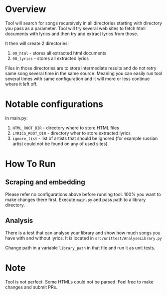 # Overview

Tool will search for songs recursively in all directories starting with directory you pass as a parameter.
Tool will try several web sites to fetch html documents with lyrics and then try and extract lyrics from those.

It then will create 2 directories:
1. `00_html` - stores all extracted html documents
2. `00_lyrics` - stores all extracted lyrics

Files in those directories are to store intermediate results and do not retry same song several time in the same source.
Meaning you can easily run tool several times with same configuration and it will more or less continue where it left off.

# Notable configurations

In main.py:
1. `HTML_ROOT_DIR` - directory where to store HTML files
2. `LYRICS_ROOT_DIR` - directory wher to store extracted lyrics
3. `ignore_list` - list of artists that should be ignored (for example russian artist could not be found on any of used sites).

# How To Run

## Scraping and embedding

Please refer no configurations above before running tool. 100% you want to make changes there first.
Execute `main.py` and pass path to a library directory.

## Analysis

There is a test that can analyse your library and show how much songs you have with and without lyrics.
It is located in `src/unittest/AnalyseLibrary.py`

Change path in a variable `library_path` in that file and run it as unit tests.


# Note

Tool is not perfect. Some HTMLs could not be parsed. Feel free to make changes and submit PRs.

